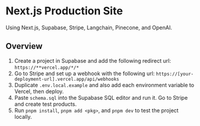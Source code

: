 # Next.js Production Site

Using Next.js, Supabase, Stripe, Langchain, Pinecone, and OpenAI.

## Overview

1. Create a project in Supabase and add the following redirect url: `https://**vercel.app/*/*`
2. Go to Stripe and set up a webhook with the following url: `https://[your-deployment-url].vercel.app/api/webhooks`
3. Duplicate `.env.local.example` and also add each environment variable to Vercel, then deploy.
4. Paste `schema.sql` into the Supabase SQL editor and run it. Go to Stripe and create test products.
5. Run `pnpm install`, `pnpm add <pkg>`, and `pnpm dev` to test the project locally.
